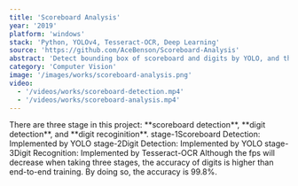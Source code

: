 ```yaml
---
title: 'Scoreboard Analysis'
year: '2019'
platform: 'windows'
stack: 'Python, YOLOv4, Tesseract-OCR, Deep Learning'
source: 'https://github.com/AceBenson/Scoreboard-Analysis'
abstract: 'Detect bounding box of scoreboard and digits by YOLO, and then recoginize the scores by Tesseract-OCR.'
category: 'Computer Vision'
image: '/images/works/scoreboard-analysis.png'
video:
  - '/videos/works/scoreboard-detection.mp4'
  - '/videos/works/scoreboard-analysis.mp4'
---
```


<Box>
  There are three stage in this project: **scoreboard detection**, **digit detection**, and **digit recoginition**.
  <List m={4}>
    <ListItem><Badge mr={2}>stage-1</Badge>Scoreboard Detection: Implemented by YOLO</ListItem>
    <ListItem><Badge mr={2}>stage-2</Badge>Digit Detection: Implemented by YOLO</ListItem>
    <ListItem><Badge mr={2}>stage-3</Badge>Digit Recognition: Implemented by Tesseract-OCR</ListItem>
  </List>
  Although the fps will decrease when taking three stages, the accuracy of digits is higher than end-to-end training.
  By doing so, the accuracy is 99.8%.
</Box>
